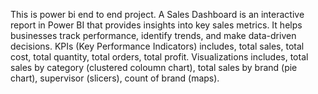 This is power bi end to end project.
A Sales Dashboard is an interactive report in Power BI that provides insights into key sales metrics. It helps businesses track performance, identify trends, and make data-driven decisions.
KPIs (Key Performance Indicators) includes, total sales, total cost, total quantity, total orders, total profit.
Visualizations includes, total sales by category (clustered coloumn chart), total sales by brand (pie chart), supervisor (slicers), count of brand (maps).
